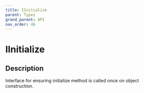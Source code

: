 ```yaml
---
title: IInitialize
parent: Types
grand_parent: API
nav_order: 46
---
```


# IInitialize

## Description

Interface for ensuring initialize method is called once on object construction.
